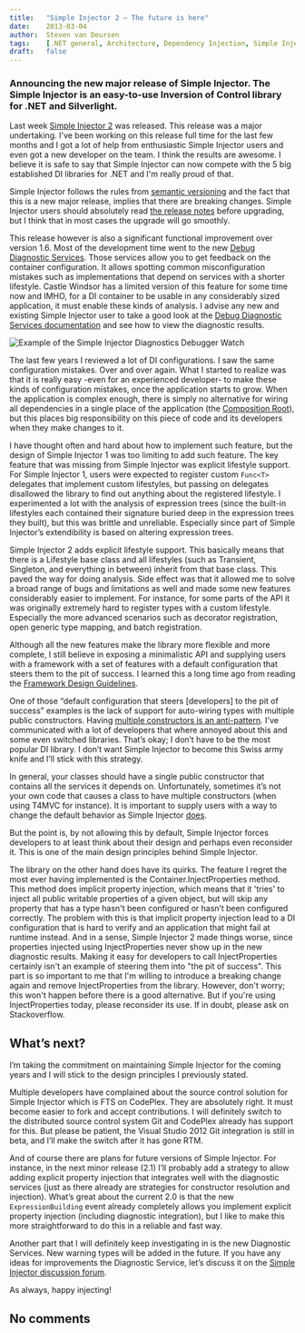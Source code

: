 ```yaml
---
title:   "Simple Injector 2 – The future is here"
date:    2013-03-04
author:  Steven van Deursen
tags:    [.NET general, Architecture, Dependency Injection, Simple Injector]
draft:   false
---
```


### Announcing the new major release of Simple Injector. The Simple Injector is an easy-to-use Inversion of Control library for .NET and Silverlight.

Last week [Simple Injector 2](https://simpleinjector.org/) was released. This release was a major undertaking. I've been working on this release full time for the last few months and I got a lot of help from enthusiastic Simple Injector users and even got a new developer on the team. I think the results are awesome. I believe it is safe to say that Simple Injector can now compete with the 5 big established DI libraries for .NET and I'm really proud of that.

Simple Injector follows the rules from [semantic versioning](https://semver.org/) and the fact that this is a new major release, implies that there are breaking changes. Simple Injector users should absolutely read [the release notes](https://simpleinjector.codeplex.com/releases/view/99008) before upgrading, but I think that in most cases the upgrade will go smoothly.

This release however is also a significant functional improvement over version 1.6. Most of the development time went to the new [Debug Diagnostic Services](https://simpleinjector.org/diagnostics). Those services allow you to get feedback on the container configuration. It allows spotting common misconfiguration mistakes such as implementations that depend on services with a shorter lifestyle. Castle Windsor has a limited version of this feature for some time now and IMHO, for a DI container to be usable in any considerably sized application, it must enable these kinds of analysis. I advise any new and existing Simple Injector user to take a good look at the [Debug Diagnostic Services documentation](https://simpleinjector.org/diagnostics) and see how to view the diagnostic results.

![Example of the Simple Injector Diagnostics Debugger Watch](/steven/images/diagnosticsdebuggerwatch.gif)

The last few years I reviewed a lot of DI configurations. I saw the same configuration mistakes. Over and over again. What I started to realize was that it is really easy -even for an experienced developer- to make these kinds of configuration mistakes, once the application starts to grow. When the application is complex enough, there is simply no alternative for wiring all dependencies in a single place of the application (the [Composition Root](https://freecontent.manning.com/dependency-injection-in-net-2nd-edition-understanding-the-composition-root/)), but this places big responsibility on this piece of code and its developers when they make changes to it.

I have thought often and hard about how to implement such feature, but the design of Simple Injector 1 was too limiting to add such feature. The key feature that was missing from Simple Injector was explicit lifestyle support. For Simple Injector 1, users were expected to register custom `Func<T>` delegates that implement custom lifestyles, but passing on delegates disallowed the library to find out anything about the registered lifestyle. I experimented a lot with the analysis of expression trees (since the built-in lifestyles each contained their signature buried deep in the expression trees they built), but this was brittle and unreliable. Especially since part of Simple Injector’s extendibility is based on altering expression trees.

Simple Injector 2 adds explicit lifestyle support. This basically means that there is a Lifestyle base class and all lifestyles (such as Transient, Singleton, and everything in between) inherit from that base class. This paved the way for doing analysis. Side effect was that it allowed me to solve a broad range of bugs and limitations as well and made some new features considerably easier to implement. For instance, for some parts of the API it was originally extremely hard to register types with a custom lifestyle. Especially the more advanced scenarios such as decorator registration, open generic type mapping, and batch registration.

Although all the new features make the library more flexible and more complete, I still believe in exposing a minimalistic API and supplying users with a framework with a set of features with a default configuration that steers them to the pit of success. I learned this a long time ago from reading the [Framework Design Guidelines](https://www.amazon.com/Framework-Design-Guidelines-Conventions-Libraries/dp/0321545613).

One of those “default configuration that steers [developers] to the pit of success” examples is the lack of support for auto-wiring types with multiple public constructors. Having [multiple constructors is an anti-pattern](/steven/posts/2013/di-anti-pattern-multiple-constructors). I've communicated with a lot of developers that where annoyed about this and some even switched libraries. That’s okay; I don’t have to be the most popular DI library. I don’t want Simple Injector to become this Swiss army knife and I’ll stick with this strategy.

In general, your classes should have a single public constructor that contains all the services it depends on. Unfortunately, sometimes it’s not your own code that causes a class to have multiple constructors (when using T4MVC for instance). It is important to supply users with a way to change the default behavior as Simple Injector [does](https://simpleinjector.org/xtpcr).

But the point is, by not allowing this by default, Simple Injector forces developers to at least think about their design and perhaps even reconsider it. This is one of the main design principles behind Simple Injector.

The library on the other hand does have its quirks. The feature I regret the most ever having implemented is the Container.InjectProperties method. This method does implicit property injection, which means that it 'tries' to inject all public writable properties of a given object, but will skip any property that has a type hasn't been configured or hasn’t been configured correctly. The problem with this is that implicit property injection lead to a DI configuration that is hard to verify and an application that might fail at runtime instead. And in a sense, Simple Injector 2 made things worse, since properties injected using InjectProperties never show up in the new diagnostic results. Making it easy for developers to call InjectProperties certainly isn't an example of steering them into "the pit of success". This part is so important to me that I'm willing to introduce a breaking change again and remove InjectProperties from the library. However, don't worry; this won't happen before there is a good alternative. But if you're using InjectProperties today, please reconsider its use. If in doubt, please ask on Stackoverflow.

## What’s next?

I’m taking the commitment on maintaining Simple Injector for the coming years and I will stick to the design principles I previously stated.

Multiple developers have complained about the source control solution for Simple Injector which is FTS on CodePlex. They are absolutely right. It must become easier to fork and accept contributions. I will definitely switch to the distributed source control system Git and CodePlex already has support for this. But please be patient, the Visual Studio 2012 Git integration is still in beta, and I’ll make the switch after it has gone RTM.

And of course there are plans for future versions of Simple Injector. For instance, in the next minor release (2.1) I’ll probably add a strategy to allow adding explicit property injection that integrates well with the diagnostic services (just as there already are strategies for constructor resolution and injection). What’s great about the current 2.0 is that the new `ExpressionBuilding` event already completely allows you implement explicit property injection (including diagnostic integration), but I like to make this more straightforward to do this in a reliable and fast way.

Another part that I will definitely keep investigating in is the new Diagnostic Services. New warning types will be added in the future. If you have any ideas for improvements the Diagnostic Service, let’s discuss it on the [Simple Injector discussion forum](https://simpleinjector.org/forum).

As always, happy injecting!

## No comments
